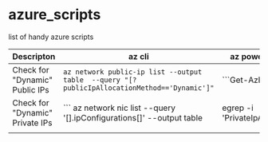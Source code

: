 # azure_scripts
list of handy azure scripts

Descripton|az cli| az powershell module|
--|--|--|
Check for "Dynamic" Public IPs|```az network public-ip list --output table  --query "[?publicIpAllocationMethod=='Dynamic']" ```|```Get-AzPublicIpAddress | select-object Name,ResourceGroupName,Location,IpAddress,PublicIpAllocationMethod | Where-Object {$_.PublicIpAllocationMethod -eq "Dynamic"} | ft ```|
Check for "Dynamic" Private IPs|``` az network nic list --query '[].ipConfigurations[]'  --output table | egrep -i 'PrivateIpAllocationMethod | *---* | dynamic' ```|``` Get-AzNetworkInterface | select-object -expandproperty IpConfigurations |select-object Name,PrivateIpAddress,PrivateIpAllocationMethod | Where-Object {$_.PrivateIpAllocationMethod -eq "Dynamic"} ```|
|||

